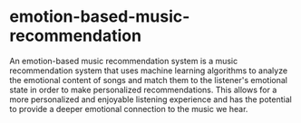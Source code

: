 # emotion-based-music-recommendation
An emotion-based music recommendation system is a music recommendation system that uses machine learning algorithms to analyze the emotional content of songs and match them to the listener's emotional state in order to make personalized recommendations. This allows for a more personalized and enjoyable listening experience and has the potential to provide a deeper emotional connection to the music we hear.
